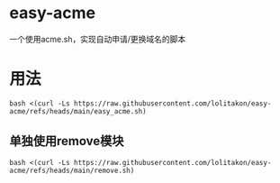 # easy-acme
一个使用acme.sh，实现自动申请/更换域名的脚本
# 用法
`bash <(curl -Ls https://raw.githubusercontent.com/lolitakon/easy-acme/refs/heads/main/easy_acme.sh)`

## 单独使用remove模块
`bash <(curl -Ls https://raw.githubusercontent.com/lolitakon/easy-acme/refs/heads/main/remove.sh)`
